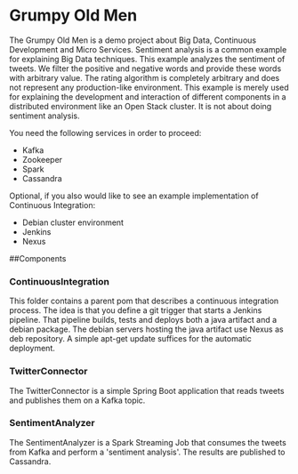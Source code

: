 # Grumpy Old Men

The Grumpy Old Men is a demo project about Big Data, Continuous Development and Micro Services. Sentiment analysis is a common example for explaining Big Data techniques. This example analyzes the sentiment of tweets. We filter the positive and negative words and provide these words with arbitrary value. The rating algorithm is completely arbitrary and does not represent any production-like environment. This example is merely used for explaining the development and interaction of different components in a distributed environment like an Open Stack cluster. It is not about doing sentiment analysis.

You need the following services in order to proceed:

- Kafka
- Zookeeper
- Spark
- Cassandra

Optional, if you also would like to see an example implementation of Continuous Integration:

- Debian cluster environment
- Jenkins
- Nexus

##Components

### ContinuousIntegration

This folder contains a parent pom that describes a continuous integration process. The idea is that you define a git trigger that starts a Jenkins pipeline. That pipeline builds, tests and deploys both a java artifact and a debian package. The debian servers hosting the java artifact use Nexus as deb repository. A simple apt-get update suffices for the automatic deployment.

### TwitterConnector

The TwitterConnector is a simple Spring Boot application that reads tweets and publishes them on a Kafka topic.

### SentimentAnalyzer

The SentimentAnalyzer is a Spark Streaming Job that consumes the tweets from Kafka and perform a 'sentiment analysis'. The results are published to Cassandra.